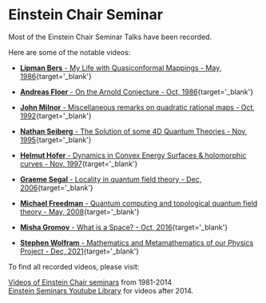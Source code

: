# Einstein Chair Seminar

Most of the Einstein Chair Seminar Talks have been recorded.

Here are some of the notable videos:

- [**Lipman Bers** - My Life with Quasiconformal Mappings - May, 1986](http://www.math.stonybrook.edu/Videos/Einstein/29-19860521-Bers.html){target='_blank'}

- [**Andreas Floer** - On the Arnold Conjecture - Oct, 1986](http://www.math.stonybrook.edu/Videos/Einstein/39-19861029-Floer.html){target='_blank'}

- [**John Milnor** - Miscellaneous remarks on quadratic rational maps - Oct, 1992](http://www.math.stonybrook.edu/Videos/Einstein/326-19921001-Milnor.html){target='_blank'}

- [**Nathan Seiberg** - The Solution of some 4D Quantum Theories - Nov, 1995](http://www.math.stonybrook.edu/Videos/Einstein/470-19951107-Seiberg.html){target='_blank'}

- [**Helmut Hofer** - Dynamics in Convex Energy Surfaces & holomorphic curves - Nov, 1997](http://www.math.stonybrook.edu/Videos/Einstein/542-19971111-Hofer.html){target='_blank'}

- [**Graeme Segal** - Locality in quantum field theory - Dec, 2006](http://www.math.stonybrook.edu/Videos/Einstein/732-20061213-Segal.html){target='_blank'}

- [**Michael Freedman** - Quantum computing and topological quantum field theory - May, 2008](http://www.math.stonybrook.edu/Videos/Einstein/791-20080521-Freedman.html){target='_blank'}

- [**Misha Gromov** - What is a Space? - Oct, 2016](https://www.youtube.com/watch?v=Dw5U3kRLR6M){target='_blank'}

- [**Stephen Wolfram** - Mathematics and Metamathematics of our Physics Project - Dec, 2021](https://www.youtube.com/watch?v=TrnteM9E2tI&t=1470s){target='_blank'}

To find all recorded videos, please visit:

[Videos of Einstein Chair seminars](http://www.math.sunysb.edu/Videos/Einstein/ "Einstein Seminars Library.") from 1981-2014  
[Einstein Seminars Youtube Library](https://www.youtube.com/channel/UC_jFgn51x3iXh8ljGzWRToA) for videos after 2014.
